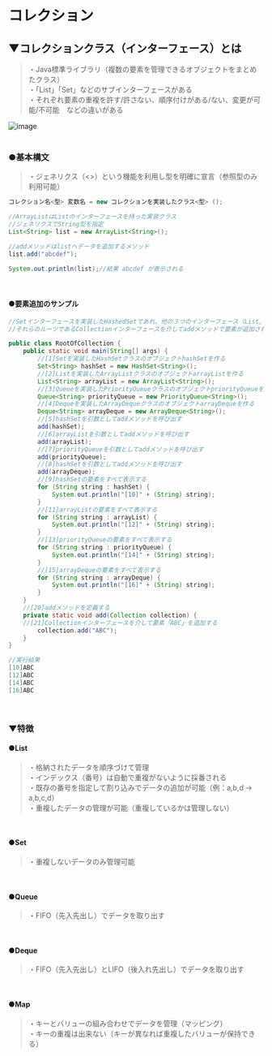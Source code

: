 # コレクション

## ▼コレクションクラス（インターフェース）とは
>・Java標準ライブラリ（複数の要素を管理できるオブジェクトをまとめたクラス）<br>
>・「List」「Set」などのサブインターフェースがある<br>
>・それぞれ要素の重複を許す/許さない、順序付けがある/ない、変更が可能/不可能　などの違いがある<br>

![image](https://user-images.githubusercontent.com/81621944/211177613-4d841af4-c728-466b-ab65-be22934e5726.png)<br>
<br>

### ●基本構文
>・ジェネリクス（<>）という機能を利用し型を明確に宣言（参照型のみ利用可能）<br>
```java
コレクション名<型> 変数名 = new コレクションを実装したクラス<型> ();
```
```java
//ArrayListはListのインターフェースを持った実装クラス
//ジェネリクスでString型を指定
List<String> list = new ArrayList<String>();

//addメソッドはlistへデータを追加するメソッド
list.add("abcdef");

System.out.println(list);//結果 abcdef が表示される
```
<br>


#### ●要素追加のサンプル
```java
//Setインターフェースを実装したHashedSetであれ、他の３つのインターフェース（List, Queue, Deque）であれ、
//それらのルーツであるCollectionインターフェースを介してaddメソッドで要素が追加されることを示す

public class RootOfCollection {
    public static void main(String[] args) {
        //[1]Setを実装したHashSetクラスのオブジェクトhashSetを作る
        Set<String> hashSet = new HashSet<String>(); 
        //[2]Listを実装したArrayListクラスのオブジェクトarrayListを作る
        List<String> arrayList = new ArrayList<String>(); 
        //[3]Queueを実装したPriorityQueueクラスのオブジェクトpriorityQueueを作る
        Queue<String> priorityQueue = new PriorityQueue<String>(); 
        //[4]Dequeを実装したArrayDequeクラスのオブジェクトarrayDequeを作る
        Deque<String> arrayDeque = new ArrayDeque<String>(); 
        //[5]hashSetを引数としてaddメソッドを呼び出す
        add(hashSet); 
        //[6]arrayListを引数としてaddメソッドを呼び出す
        add(arrayList); 
        //[7]priorityQueueを引数としてaddメソッドを呼び出す
        add(priorityQueue);
        //[8]hashSetを引数としてaddメソッドを呼び出す
        add(arrayDeque); 
        //[9]hashSetの要素をすべて表示する
        for (String string : hashSet) { 
            System.out.println("[10]" + (String) string);
        }
        //[11]arrayListの要素をすべて表示する
        for (String string : arrayList) { 
            System.out.println("[12]" + (String) string);
        }
        //[13]priorityQueueの要素をすべて表示する
        for (String string : priorityQueue) { 
            System.out.println("[14]" + (String) string);
        }
        //[15]arrayDequeの要素をすべて表示する
        for (String string : arrayDeque) { 
            System.out.println("[16]" + (String) string);
        }
    }
    //[20]addメソッドを定義する
    private static void add(Collection collection) { 
    //[21]Collectionインターフェースを介して要素「ABC」を追加する
        collection.add("ABC");
    }
}
```
```java
//実行結果
[10]ABC
[12]ABC
[14]ABC
[16]ABC
```
<br>


### ▼特徴
#### ●List
>・格納されたデータを順序づけて管理<br>
>・インデックス（番号）は自動で重複がないように採番される<br>
>・既存の番号を指定して割り込みでデータの追加が可能（例：a,b,d → a,b,c,d）<br>
>・重複したデータの管理が可能（重複しているかは管理しない）<br>
<br>

#### ●Set
>・重複しないデータのみ管理可能<br>
<br>

#### ●Queue
>・FIFO（先入先出し）でデータを取り出す<br>
<br>

#### ●Deque
>・FIFO（先入先出し）とLIFO（後入れ先出し）でデータを取り出す<br>
<br>

#### ●Map
>・キーとバリューの組み合わせでデータを管理（マッピング）<br>
>・キーの重複は出来ない（キーが異なれば重複したバリューが保持できる）<br>
<br>
